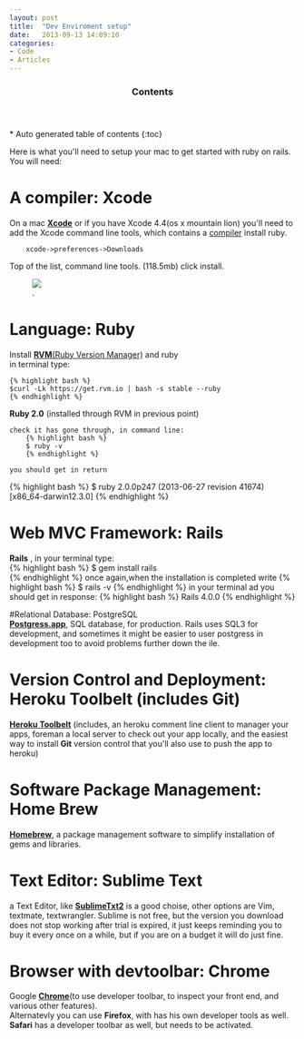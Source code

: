 ```yaml
---
layout: post
title:  "Dev Enviroment setup"
date:   2013-09-13 14:09:10
categories: 
- Code
- Articles 
---
```

<section id="table-of-contents" class="toc">
  <header>
    <h3>Contents</h3>
  </header>
<div id="drawer" markdown="1">
*  Auto generated table of contents
{:toc}
</div>
</section><!-- /#table-of-contents -->

Here is what you'll need to setup your mac to get started with ruby on rails.
You will need:

# A compiler: Xcode
On a mac [**Xcode**](<https://developer.apple.com/technologies/tools/>) or if you have Xcode 4.4(os x mountain lion) you'll need to add the Xcode command line tools, which contains a [compiler](<http://en.wikipedia.org/wiki/Compiler>) install ruby.  
 


        xcode->preferences->Downloads

  Top of the list,  command line tools. (118.5mb)  click install.

<figure>
	<a href="{{ site.url }}/images/dev-setup/xcode-install.png"><img src="{{ site.url }}/images/dev-setup/xcode-install.png"></a>
	<figcaption><a href="{{ site.url }}/images/dev-setup/xcode-install.png" title="Xcode downloading"></a>.</figcaption>
</figure>

# Language: Ruby 
 Install [**RVM**(Ruby Version Manager)](<https://rvm.io>) and ruby  
        in terminal type:  
    
    {% highlight bash %}
    $curl -Lk https://get.rvm.io | bash -s stable --ruby
    {% endhighlight %}
      
    
      
 **Ruby 2.0** (installed through RVM in previous point)

    check it has gone through, in command line:
        {% highlight bash %}
        $ ruby -v
        {% endhighlight %}

    you should get in return
{% highlight bash %}
	$ ruby 2.0.0p247 (2013-06-27 revision 41674) [x86_64-darwin12.3.0]
{% endhighlight %}
    
# Web MVC Framework: Rails
  **Rails** , in your terminal type:  
{% highlight bash %}
        $ gem install rails  
{% endhighlight %}
        once again,when the installation is completed write 
{% highlight bash %}
        $ rails -v
{% endhighlight %}
        in your terminal ad you should get in response:
{% highlight bash %}
        Rails 4.0.0
{% endhighlight %}

      
#Relational Database: PostgreSQL    
   [**Postgress.app**](<http://postgresapp.com/>), SQL database, for production. Rails uses SQL3 for development, and sometimes it might be easier to user postgress in development too to avoid problems further down the ile.
 


# Version Control and Deployment: Heroku Toolbelt (includes Git)
[**Heroku Toolbelt**](<https://toolbelt.heroku.com>) (includes, an heroku comment line client to manager your apps, foreman a local server to check out your app locally, and the easiest way to install **Git** version control that you'll also use to push the app to heroku)


# Software Package Management: Home Brew
[**Homebrew**](<http://mxcl.github.io/homebrew/>), a package management software to simplify installation of gems and libraries.


# Text Editor: Sublime Text
a Text Editor, like [**SublimeTxt2**](<https://www.sublimetext.com>) is a good choise, other options are Vim, textmate,  textwrangler. Sublime is not free, but the version you download does not stop working after trial is expired, it just keeps reminding you to buy it every once on a while, but if you are on a budget it will do just fine.
    

# Browser with devtoolbar: Chrome  
Google [**Chrome**](<https://www.google.com/intl/en/chrome/browser/>)(to use developer toolbar, to inspect your front end, and various other features).  
Alternatevly you can use **Firefox**, with has his own developer tools as well.  
**Safari** has a developer toolbar as well, but needs to be activated.     
  
   





